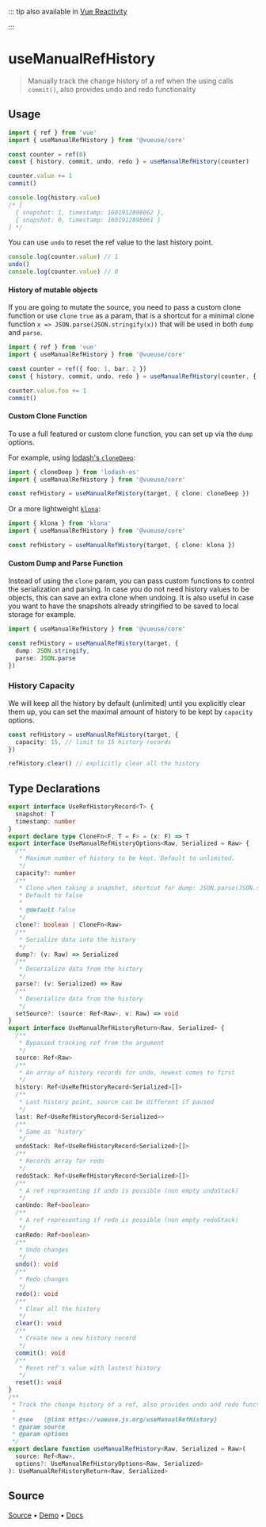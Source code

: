 <!--DEMO_STARTS-->
<script setup>
import Demo from './demo.vue'
</script>
<DemoContainer><Demo/></DemoContainer>
<!--DEMO_ENDS-->

<!--HEAD_STARTS-->
::: tip
also available in [Vue Reactivity](https://github.com/vue-reactivity/use)


:::

<!--HEAD_ENDS-->


# useManualRefHistory

> Manually track the change history of a ref when the using calls `commit()`, also provides undo and redo functionality

## Usage

```ts {5}
import { ref } from 'vue' 
import { useManualRefHistory } from '@vueuse/core'

const counter = ref(0)
const { history, commit, undo, redo } = useManualRefHistory(counter)

counter.value += 1
commit()

console.log(history.value)
/* [
  { snapshot: 1, timestamp: 1601912898062 }, 
  { snapshot: 0, timestamp: 1601912898061 }
] */
```

You can use `undo` to reset the ref value to the last history point.

```ts
console.log(counter.value) // 1
undo()
console.log(counter.value) // 0
```

#### History of mutable objects

If you are going to mutate the source, you need to pass a custom clone function or use `clone` `true` as a param, that is a shortcut for a minimal clone function `x => JSON.parse(JSON.stringify(x))` that will be used in both `dump` and `parse`.

```ts {5}
import { ref } from 'vue' 
import { useManualRefHistory } from '@vueuse/core'

const counter = ref({ foo: 1, bar: 2 })
const { history, commit, undo, redo } = useManualRefHistory(counter, { clone: true })

counter.value.foo += 1
commit()
```

#### Custom Clone Function

To use a full featured or custom clone function, you can set up via the `dump` options.

For example, using [lodash's `cloneDeep`](https://lodash.com/docs/4.17.15#cloneDeep):

```ts
import { cloneDeep } from 'lodash-es'
import { useManualRefHistory } from '@vueuse/core'

const refHistory = useManualRefHistory(target, { clone: cloneDeep })
```

Or a more lightweight [`klona`](https://github.com/lukeed/klona):

```ts
import { klona } from 'klona'
import { useManualRefHistory } from '@vueuse/core'

const refHistory = useManualRefHistory(target, { clone: klona })
```

#### Custom Dump and Parse Function

Instead of using the `clone` param, you can pass custom functions to control the serialization and parsing. In case you do not need history values to be objects, this can save an extra clone when undoing. It is also useful in case you want to have the snapshots already stringified to be saved to local storage for example.

```ts
import { useManualRefHistory } from '@vueuse/core'

const refHistory = useManualRefHistory(target, { 
  dump: JSON.stringify,
  parse: JSON.parse
})
```

### History Capacity

We will keep all the history by default (unlimited) until you explicitly clear them up, you can set the maximal amount of history to be kept by `capacity` options.

```ts
const refHistory = useManualRefHistory(target, {
  capacity: 15, // limit to 15 history records
})

refHistory.clear() // explicitly clear all the history
```



<!--FOOTER_STARTS-->
## Type Declarations

```typescript
export interface UseRefHistoryRecord<T> {
  snapshot: T
  timestamp: number
}
export declare type CloneFn<F, T = F> = (x: F) => T
export interface UseManualRefHistoryOptions<Raw, Serialized = Raw> {
  /**
   * Maximum number of history to be kept. Default to unlimited.
   */
  capacity?: number
  /**
   * Clone when taking a snapshot, shortcut for dump: JSON.parse(JSON.stringify(value)).
   * Default to false
   *
   * @default false
   */
  clone?: boolean | CloneFn<Raw>
  /**
   * Serialize data into the history
   */
  dump?: (v: Raw) => Serialized
  /**
   * Deserialize data from the history
   */
  parse?: (v: Serialized) => Raw
  /**
   * Deserialize data from the history
   */
  setSource?: (source: Ref<Raw>, v: Raw) => void
}
export interface UseManualRefHistoryReturn<Raw, Serialized> {
  /**
   * Bypassed tracking ref from the argument
   */
  source: Ref<Raw>
  /**
   * An array of history records for undo, newest comes to first
   */
  history: Ref<UseRefHistoryRecord<Serialized>[]>
  /**
   * Last history point, source can be different if paused
   */
  last: Ref<UseRefHistoryRecord<Serialized>>
  /**
   * Same as 'history'
   */
  undoStack: Ref<UseRefHistoryRecord<Serialized>[]>
  /**
   * Records array for redo
   */
  redoStack: Ref<UseRefHistoryRecord<Serialized>[]>
  /**
   * A ref representing if undo is possible (non empty undoStack)
   */
  canUndo: Ref<boolean>
  /**
   * A ref representing if redo is possible (non empty redoStack)
   */
  canRedo: Ref<boolean>
  /**
   * Undo changes
   */
  undo(): void
  /**
   * Redo changes
   */
  redo(): void
  /**
   * Clear all the history
   */
  clear(): void
  /**
   * Create new a new history record
   */
  commit(): void
  /**
   * Reset ref's value with lastest history
   */
  reset(): void
}
/**
 * Track the change history of a ref, also provides undo and redo functionality.
 *
 * @see   {@link https://vueuse.js.org/useManualRefHistory}
 * @param source
 * @param options
 */
export declare function useManualRefHistory<Raw, Serialized = Raw>(
  source: Ref<Raw>,
  options?: UseManualRefHistoryOptions<Raw, Serialized>
): UseManualRefHistoryReturn<Raw, Serialized>
```

## Source

[Source](https://github.com/antfu/vueuse/blob/master/packages/core/useManualRefHistory/index.ts) • [Demo](https://github.com/antfu/vueuse/blob/master/packages/core/useManualRefHistory/demo.vue) • [Docs](https://github.com/antfu/vueuse/blob/master/packages/core/useManualRefHistory/index.md)


<!--FOOTER_ENDS-->
